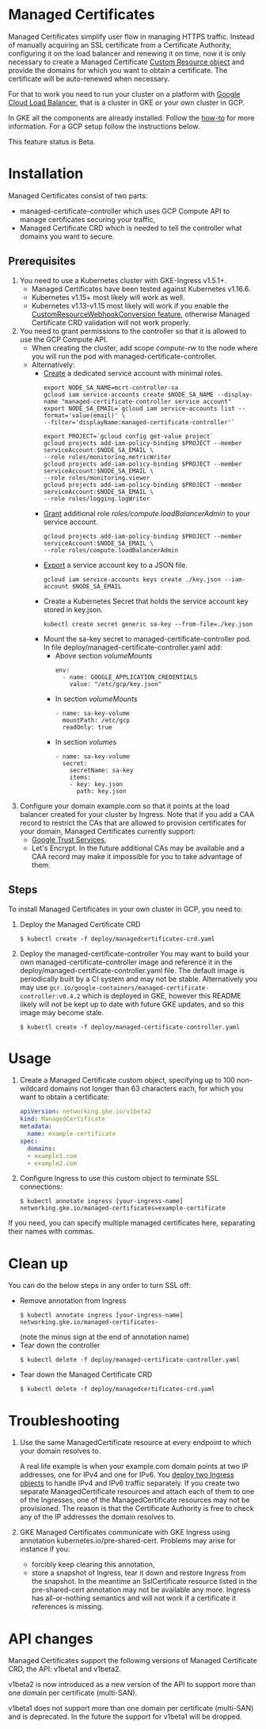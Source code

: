 # Managed Certificates

Managed Certificates simplify user flow in managing HTTPS traffic.
Instead of manually acquiring an SSL certificate from a Certificate
Authority, configuring it on the load balancer and renewing it on time,
now it is only necessary to create a Managed Certificate
[Custom Resource object](https://kubernetes.io/docs/concepts/api-extension/custom-resources/)
and provide the domains for which you want to obtain a certificate.
The certificate will be auto-renewed when necessary.

For that to work you need to run your cluster on a platform with
[Google Cloud Load Balancer](https://github.com/kubernetes/ingress-gce),
that is a cluster in GKE or your own cluster in GCP.

In GKE all the components are already installed.
Follow the [how-to](https://cloud.google.com/kubernetes-engine/docs/how-to/managed-certs)
for more information. For a GCP setup follow the instructions below.

This feature status is Beta.

# Installation

Managed Certificates consist of two parts:
* managed-certificate-controller which uses GCP Compute API to manage
  certificates securing your traffic,
* Managed Certificate CRD which is needed to tell the controller what
  domains you want to secure.

## Prerequisites

1. You need to use a Kubernetes cluster with GKE-Ingress v1.5.1+.
    * Managed Certificates have been tested against Kubernetes v1.16.6.
    * Kubernetes v1.15+ most likely will work as well.
    * Kubernetes v1.13-v1.15 most likely will work if you enable the
      [CustomResourceWebhookConversion feature](https://kubernetes.io/docs/tasks/access-kubernetes-api/custom-resources/custom-resource-definition-versioning/),
      otherwise Managed Certificate CRD validation will not work properly.
1. You need to grant permissions to the controller so that it is allowed to use
   the GCP Compute API.
    * When creating the cluster, add scope *compute-rw* to the node where you will
      run the pod with managed-certificate-controller.
    * Alternatively:
        * [Create](https://cloud.google.com/kubernetes-engine/docs/how-to/access-scopes#service_account)
          a dedicated service account with minimal roles.
            ```console
            export NODE_SA_NAME=mcrt-controller-sa
            gcloud iam service-accounts create $NODE_SA_NAME --display-name "managed-certificate-controller service account"
            export NODE_SA_EMAIL=`gcloud iam service-accounts list --format='value(email)' \
            --filter='displayName:managed-certificate-controller'`

            export PROJECT=`gcloud config get-value project`
            gcloud projects add-iam-policy-binding $PROJECT --member serviceAccount:$NODE_SA_EMAIL \
            --role roles/monitoring.metricWriter
            gcloud projects add-iam-policy-binding $PROJECT --member serviceAccount:$NODE_SA_EMAIL \
            --role roles/monitoring.viewer
            gcloud projects add-iam-policy-binding $PROJECT --member serviceAccount:$NODE_SA_EMAIL \
            --role roles/logging.logWriter
            ```
        * [Grant](https://cloud.google.com/kubernetes-engine/docs/how-to/access-scopes#additional_roles)
          additional role *roles/compute.loadBalancerAdmin* to your service
          account.
            ```console
            gcloud projects add-iam-policy-binding $PROJECT --member serviceAccount:$NODE_SA_EMAIL \
            --role roles/compute.loadBalancerAdmin
            ```
        * [Export](https://cloud.google.com/iam/docs/creating-managing-service-account-keys#creating_service_account_keys)
          a service account key to a JSON file.
            ```console
            gcloud iam service-accounts keys create ./key.json --iam-account $NODE_SA_EMAIL
            ```
        * Create a Kubernetes Secret that holds the service account key stored
          in key.json.
            ```console
            kubectl create secret generic sa-key --from-file=./key.json
            ```
        * Mount the sa-key secret to managed-certificate-controller pod. In file deploy/managed-certificate-controller.yaml add:
            * Above section *volumeMounts*
                ```
                env:
                  - name: GOOGLE_APPLICATION_CREDENTIALS
                    value: "/etc/gcp/key.json"
                ```
            * In section *volumeMounts*
                ```
                - name: sa-key-volume
                  mountPath: /etc/gcp
                  readOnly: true
                ```
            * In section *volumes*
                ```
                - name: sa-key-volume
                  secret:
                    secretName: sa-key
                    items:
                    - key: key.json
                      path: key.json
                ```
1. Configure your domain example.com so that it points at the load balancer
created for your cluster by Ingress. Note that if you add a CAA record to restrict
the CAs that are allowed to provision certificates for your domain, Managed Certificates
currently support:
    * [Google Trust Services](http://pki.goog),
    * Let's Encrypt.
In the future additional CAs may be available and a CAA record may make it impossible
for you to take advantage of them.

## Steps

To install Managed Certificates in your own cluster in GCP, you need to:

1. Deploy the Managed Certificate CRD
    ```console
    $ kubectl create -f deploy/managedcertificates-crd.yaml
    ```
1. Deploy the managed-certificate-controller
   You may want to build your own managed-certificate-controller image and
   reference it in the deploy/managed-certificate-controller.yaml file. The default
   image is periodically built by a CI system and may not be stable. Alternatively
   you may use `gcr.io/google-containers/managed-certificate-controller:v0.4.2`
   which is deployed in GKE, however this README likely will not be kept up to date with
   future GKE updates, and so this image may become stale.
    ```console
    $ kubectl create -f deploy/managed-certificate-controller.yaml
    ```

# Usage

1. Create a Managed Certificate custom object, specifying up to 100 non-wildcard domains
not longer than 63 characters each, for which you want to obtain a certificate:
    ```yaml
    apiVersion: networking.gke.io/v1beta2
    kind: ManagedCertificate
    metadata:
      name: example-certificate
    spec:
      domains:
      - example1.com
      - example2.com
    ```
2. Configure Ingress to use this custom object to terminate SSL connections:
    ```console
    $ kubectl annotate ingress [your-ingress-name] networking.gke.io/managed-certificates=example-certificate
    ```
If you need, you can specify multiple managed certificates here,
separating their names with commas.

# Clean up

You can do the below steps in any order to turn SSL off:

* Remove annotation from Ingress
    ```console
    $ kubectl annotate ingress [your-ingress-name] networking.gke.io/managed-certificates-
    ```
  (note the minus sign at the end of annotation name)
* Tear down the controller
    ```console
    $ kubectl delete -f deploy/managed-certificate-controller.yaml
    ```
* Tear down the Managed Certificate CRD
    ```console
    $ kubectl delete -f deploy/managedcertificates-crd.yaml
    ```

# Troubleshooting

1. Use the same ManagedCertificate resource at every endpoint to which your domain resolves to.

   A real life example is when your example.com domain points at two IP
   addresses, one for IPv4 and one for IPv6. You [deploy two Ingress objects](https://github.com/kubernetes/ingress-gce/issues/87) to handle IPv4 and IPv6 traffic separately. If you create
   two separate ManagedCertificate resources and attach each of them to one of
   the Ingresses, one of the ManagedCertificate resources may not be
   provisioned. The reason is that the Certificate Authority is free to check
   any of the IP addresses the domain resolves to.

2. GKE Managed Certificates communicate with GKE Ingress using annotation
   kubernetes.io/pre-shared-cert. Problems may arise for instance if you:

   * forcibly keep clearing this annotation,
   * store a snapshot of Ingress, tear it down and restore Ingress from the
     snapshot. In the meantime an SslCertificate resource listed in the
     pre-shared-cert annotation may not be available any more. Ingress has
     all-or-nothing semantics and will not work if a certificate it references
     is missing.

# API changes

Managed Certificates support the following versions of Managed Certificate CRD,
the API: v1beta1 and v1beta2.

v1beta2 is now introduced as a new version of the API to support more than one
domain per certificate (multi-SAN).

v1beta1 does not support more than one domain per certificate (multi-SAN)
and is deprecated. In the future the support for v1beta1 will be dropped.
